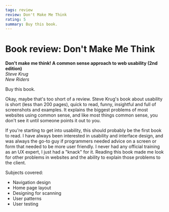 ```yaml
---
tags: review
review: Don't Make Me Think
rating: 5
summary: Buy this book.
---
```


# Book review: Don't Make Me Think
**Don't make me think! A common sense approach to web usability (2nd edition)**  
_Steve Krug_  
_New Riders_

Buy this book.

Okay, maybe that's too short of a review. Steve Krug's book about usability is short (less than 200 pages), quick to read, funny, insightful and full of screenshots and examples. It explains the biggest problems of most websites using common sense, and like most things common sense, you don't see it until someone points it out to you.

If you're starting to get into usability, this should probably be the first book to read. I have always been interested in usability and interface design, and was always the go-to guy if programmers needed advice on a screen or form that needed to be more user friendly. I never had any official training as an UX expert, I just had a "knack" for it. Reading this book made me look for other problems in websites and the ability to explain those problems to the client.

Subjects covered:

* Navigation design
* Home page layout
* Designing for scanning
* User patterns
* User testing
